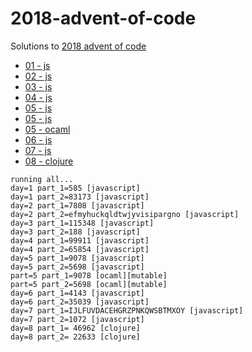 # 2018-advent-of-code

Solutions to <a href='https://adventofcode.com/2018'>2018 advent of code</a>

- <a href='https://github.com/adamlouis/2018-advent-of-code/tree/master/js/1'>01 - js</a>
- <a href='https://github.com/adamlouis/2018-advent-of-code/tree/master/js/2'>02 - js</a>
- <a href='https://github.com/adamlouis/2018-advent-of-code/tree/master/js/3'>03 - js</a>
- <a href='https://github.com/adamlouis/2018-advent-of-code/tree/master/js/4'>04 - js</a>
- <a href='https://github.com/adamlouis/2018-advent-of-code/tree/master/js/5'>05 - js</a>
- <a href='https://github.com/adamlouis/2018-advent-of-code/tree/master/js/5'>05 - js</a>
- <a href='https://github.com/adamlouis/2018-advent-of-code/tree/master/ocaml/5'>05 - ocaml</a>
- <a href='https://github.com/adamlouis/2018-advent-of-code/tree/master/js/6'>06 - js</a>
- <a href='https://github.com/adamlouis/2018-advent-of-code/tree/master/js/7'>07 - js</a>
- <a href='https://github.com/adamlouis/2018-advent-of-code/tree/master/js/8'>08 - clojure</a>

```
running all...
day=1 part_1=585 [javascript]
day=1 part_2=83173 [javascript]
day=2 part_1=7808 [javascript]
day=2 part_2=efmyhuckqldtwjyvisipargno [javascript]
day=3 part_1=115348 [javascript]
day=3 part_2=188 [javascript]
day=4 part_1=99911 [javascript]
day=4 part_2=65854 [javascript]
day=5 part_1=9078 [javascript]
day=5 part_2=5698 [javascript]
part=5 part_1=9078 [ocaml][mutable]
part=5 part_2=5698 [ocaml][mutable]
day=6 part_1=4143 [javascript]
day=6 part_2=35039 [javascript]
day=7 part_1=IJLFUVDACEHGRZPNKQWSBTMXOY [javascript]
day=7 part_2=1072 [javascript]
day=8 part_1= 46962 [clojure]
day=8 part_2= 22633 [clojure]
```
